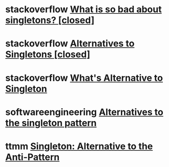 # stackoverflow [What is so bad about singletons? [closed]](https://stackoverflow.com/questions/137975/what-is-so-bad-about-singletons)



# stackoverflow [Alternatives to Singletons [closed]](https://stackoverflow.com/questions/7267061/alternatives-to-singletons)



# stackoverflow [What's Alternative to Singleton](https://stackoverflow.com/questions/1300655/whats-alternative-to-singleton)



# softwareengineering [Alternatives to the singleton pattern](https://softwareengineering.stackexchange.com/questions/147698/alternatives-to-the-singleton-pattern)



# ttmm [Singleton: Alternative to the Anti-Pattern](https://ttmm.io/tech/singleton-alternative/)